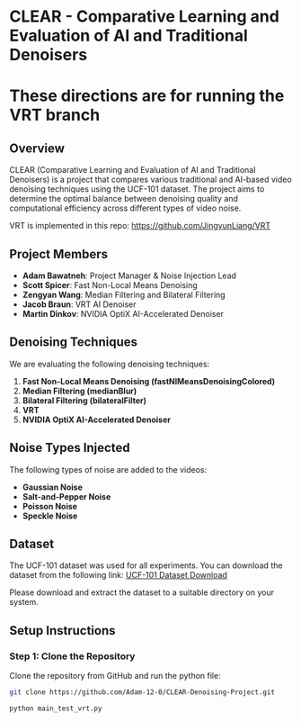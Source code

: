 # CLEAR - Comparative Learning and Evaluation of AI and Traditional Denoisers
# These directions are for running the VRT branch

## Overview
CLEAR (Comparative Learning and Evaluation of AI and Traditional Denoisers) is a project that compares various traditional and AI-based video denoising techniques using the UCF-101 dataset. The project aims to determine the optimal balance between denoising quality and computational efficiency across different types of video noise.

VRT is implemented in this repo: https://github.com/JingyunLiang/VRT

## Project Members
- **Adam Bawatneh**: Project Manager & Noise Injection Lead
- **Scott Spicer**: Fast Non-Local Means Denoising
- **Zengyan Wang**: Median Filtering and Bilateral Filtering
- **Jacob Braun**: VRT AI Denoiser
- **Martin Dinkov**: NVIDIA OptiX AI-Accelerated Denoiser

## Denoising Techniques
We are evaluating the following denoising techniques:
1. **Fast Non-Local Means Denoising (fastNlMeansDenoisingColored)**
2. **Median Filtering (medianBlur)**
3. **Bilateral Filtering (bilateralFilter)**
4. **VRT**
5. **NVIDIA OptiX AI-Accelerated Denoiser**

## Noise Types Injected
The following types of noise are added to the videos:
- **Gaussian Noise**
- **Salt-and-Pepper Noise**
- **Poisson Noise**
- **Speckle Noise**

## Dataset
The UCF-101 dataset was used for all experiments. You can download the dataset from the following link:
[UCF-101 Dataset Download](https://www.crcv.ucf.edu/data/UCF101/UCF101.rar)

Please download and extract the dataset to a suitable directory on your system.

## Setup Instructions

### Step 1: Clone the Repository
Clone the repository from GitHub and run the python file:

```bash
git clone https://github.com/Adam-12-0/CLEAR-Denoising-Project.git

python main_test_vrt.py
